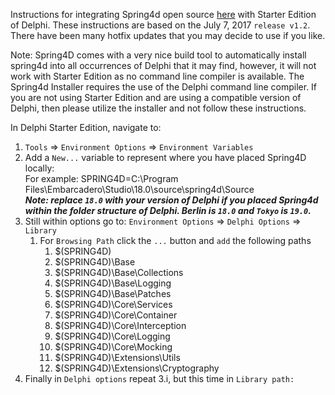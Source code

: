 Instructions for integrating Spring4d open source [here](https://bitbucket.org/sglienke/spring4d/src/7e029a4b36e42abfbe3bf34e7b03a50ac5fcca77/?at=release%2F1.2) with Starter Edition of Delphi.  These instructions are based on the July 7, 2017 `release v1.2`.  There have been many hotfix updates that you may decide to use if you like.

Note: Spring4D comes with a very nice build tool to automatically install spring4d into all occurrences of Delphi that it may find, however, it will not work with Starter Edition as no command line compiler is available.  The Spring4d Installer requires the use of the Delphi command line compiler.  If you are not using Starter Edition and are using a compatible version of Delphi, then please utilize the installer and not follow these instructions.

In Delphi Starter Edition, navigate to:  
1. `Tools` => `Environment Options` => `Environment Variables`  
1. Add a `New...` variable to represent where you have placed Spring4D locally:  
For example: SPRING4D=C:\Program Files\Embarcadero\Studio\18.0\source\spring4d\Source  
***Note: replace `18.0` with your version of Delphi if you placed Spring4d within the folder structure of Delphi.  Berlin is `18.0` and `Tokyo` is `19.0`.***
1. Still within options go to: `Environment Options` => `Delphi Options` => `Library`  
   1. For `Browsing Path` click the `...` button and `add` the following paths  
      1. $(SPRING4D)  
      1. $(SPRING4D)\Base  
      1. $(SPRING4D)\Base\Collections  
      1. $(SPRING4D)\Base\Logging  
      1. $(SPRING4D)\Base\Patches  
      1. $(SPRING4D)\Core\Services  
      1. $(SPRING4D)\Core\Container  
      1. $(SPRING4D)\Core\Interception  
      1. $(SPRING4D)\Core\Logging  
      1. $(SPRING4D)\Core\Mocking  
      1. $(SPRING4D)\Extensions\Utils  
      1. $(SPRING4D)\Extensions\Cryptography  
1. Finally in `Delphi options` repeat 3.i, but this time in `Library path:`

